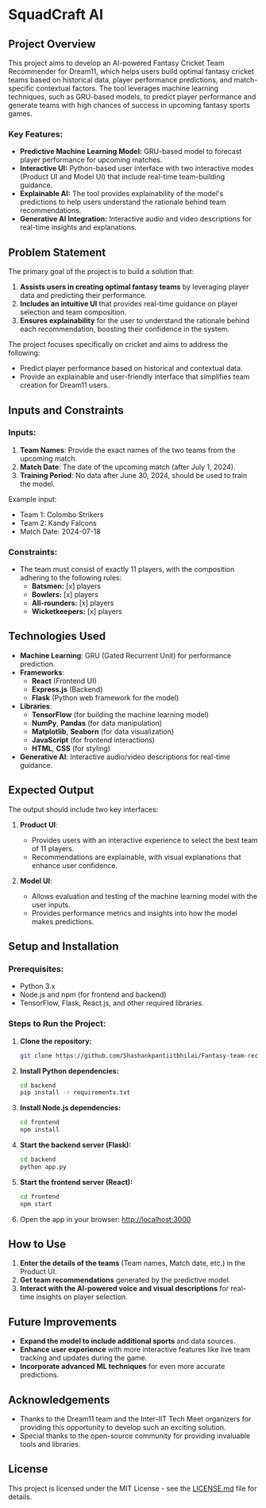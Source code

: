 # SquadCraft AI

## Project Overview

This project aims to develop an AI-powered Fantasy Cricket Team Recommender for Dream11, which helps users build optimal fantasy cricket teams based on historical data, player performance predictions, and match-specific contextual factors. The tool leverages machine learning techniques, such as GRU-based models, to predict player performance and generate teams with high chances of success in upcoming fantasy sports games.

### Key Features:
- **Predictive Machine Learning Model:** GRU-based model to forecast player performance for upcoming matches.
- **Interactive UI:** Python-based user interface with two interactive modes (Product UI and Model UI) that include real-time team-building guidance.
- **Explainable AI:** The tool provides explainability of the model's predictions to help users understand the rationale behind team recommendations.
- **Generative AI Integration:** Interactive audio and video descriptions for real-time insights and explanations.

## Problem Statement

The primary goal of the project is to build a solution that:
1. **Assists users in creating optimal fantasy teams** by leveraging player data and predicting their performance.
2. **Includes an intuitive UI** that provides real-time guidance on player selection and team composition.
3. **Ensures explainability** for the user to understand the rationale behind each recommendation, boosting their confidence in the system.

The project focuses specifically on cricket and aims to address the following:
- Predict player performance based on historical and contextual data.
- Provide an explainable and user-friendly interface that simplifies team creation for Dream11 users.

## Inputs and Constraints

### Inputs:
1. **Team Names**: Provide the exact names of the two teams from the upcoming match.
2. **Match Date**: The date of the upcoming match (after July 1, 2024).
3. **Training Period**: No data after June 30, 2024, should be used to train the model.

Example input:
- Team 1: Colombo Strikers
- Team 2: Kandy Falcons
- Match Date: 2024-07-18

### Constraints:
- The team must consist of exactly 11 players, with the composition adhering to the following rules:
  - **Batsmen:** [x] players
  - **Bowlers:** [x] players
  - **All-rounders:** [x] players
  - **Wicketkeepers:** [x] players

## Technologies Used

- **Machine Learning**: GRU (Gated Recurrent Unit) for performance prediction.
- **Frameworks**: 
  - **React** (Frontend UI)
  - **Express.js** (Backend)
  - **Flask** (Python web framework for the model)
- **Libraries**:
  - **TensorFlow** (for building the machine learning model)
  - **NumPy**, **Pandas** (for data manipulation)
  - **Matplotlib**, **Seaborn** (for data visualization)
  - **JavaScript** (for frontend interactions)
  - **HTML**, **CSS** (for styling)
- **Generative AI**: Interactive audio/video descriptions for real-time guidance.

## Expected Output

The output should include two key interfaces:
1. **Product UI**: 
   - Provides users with an interactive experience to select the best team of 11 players.
   - Recommendations are explainable, with visual explanations that enhance user confidence.
   
2. **Model UI**:
   - Allows evaluation and testing of the machine learning model with the user inputs.
   - Provides performance metrics and insights into how the model makes predictions.

## Setup and Installation

### Prerequisites:
- Python 3.x
- Node.js and npm (for frontend and backend)
- TensorFlow, Flask, React.js, and other required libraries.

### Steps to Run the Project:

1. **Clone the repository:**
   ```bash
   git clone https://github.com/Shashankpantiitbhilai/Fantasy-team-recommendation.git
   ```

2. **Install Python dependencies:**
   ```bash
   cd backend
   pip install -r requirements.txt
   ```

3. **Install Node.js dependencies:**
   ```bash
   cd frontend
   npm install
   ```

4. **Start the backend server (Flask):**
   ```bash
   cd backend
   python app.py
   ```

5. **Start the frontend server (React):**
   ```bash
   cd frontend
   npm start
   ```

6. Open the app in your browser: [http://localhost:3000](http://localhost:3000)

## How to Use

1. **Enter the details of the teams** (Team names, Match date, etc.) in the Product UI.
2. **Get team recommendations** generated by the predictive model.
3. **Interact with the AI-powered voice and visual descriptions** for real-time insights on player selection.

## Future Improvements

- **Expand the model to include additional sports** and data sources.
- **Enhance user experience** with more interactive features like live team tracking and updates during the game.
- **Incorporate advanced ML techniques** for even more accurate predictions.

## Acknowledgements

- Thanks to the Dream11 team and the Inter-IIT Tech Meet organizers for providing this opportunity to develop such an exciting solution.
- Special thanks to the open-source community for providing invaluable tools and libraries.

## License

This project is licensed under the MIT License - see the [LICENSE.md](LICENSE.md) file for details.
